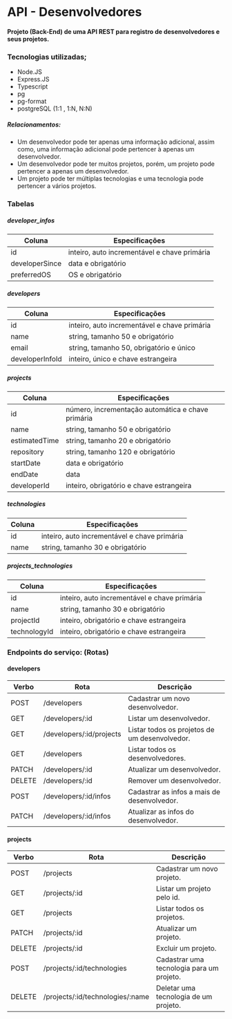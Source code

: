 # API - Desenvolvedores

#### Projeto (Back-End) de uma API REST para registro de desenvolvedores e seus projetos.

### Tecnologias utilizadas;

- Node.JS
- Express.JS
- Typescript
- pg
- pg-format
- postgreSQL (1:1 , 1:N, N:N)

##### Relacionamentos:

- Um desenvolvedor pode ter apenas uma informação adicional, assim como, uma informação adicional pode pertencer à apenas um desenvolvedor.
- Um desenvolvedor pode ter muitos projetos, porém, um projeto pode pertencer a apenas um desenvolvedor.
- Um projeto pode ter múltiplas tecnologias e uma tecnologia pode pertencer a vários projetos.

### Tabelas

##### developer_infos

| Coluna         | Especificações                               |
| -------------- | -------------------------------------------- |
| id             | inteiro, auto incrementável e chave primária |
| developerSince | data e obrigatório                           |
| preferredOS    | OS e obrigatório                             |

##### developers

| Coluna          | Especificações                               |
| --------------- | -------------------------------------------- |
| id              | inteiro, auto incrementável e chave primária |
| name            | string, tamanho 50 e obrigatório             |
| email           | string, tamanho 50, obrigatório e único      |
| developerInfoId | inteiro, único e chave estrangeira           |

##### projects

| Coluna        | Especificações                                    |
| ------------- | ------------------------------------------------- |
| id            | número, incrementação automática e chave primária |
| name          | string, tamanho 50 e obrigatório                  |
| estimatedTime | string, tamanho 20 e obrigatório                  |
| repository    | string, tamanho 120 e obrigatório                 |
| startDate     | data e obrigatório                                |
| endDate       | data                                              |
| developerId   | inteiro, obrigatório e chave estrangeira          |

##### technologies

| Coluna | Especificações                               |
| ------ | -------------------------------------------- |
| id     | inteiro, auto incrementável e chave primária |
| name   | string, tamanho 30 e obrigatório             |

##### projects_technologies

| Coluna       | Especificações                               |
| ------------ | -------------------------------------------- |
| id           | inteiro, auto incrementável e chave primária |
| name         | string, tamanho 30 e obrigatório             |
| projectId    | inteiro, obrigatório e chave estrangeira     |
| technologyId | inteiro, obrigatório e chave estrangeira     |

### Endpoints do serviço: (Rotas)

#### developers

| Verbo  | Rota                     | Descrição                                     |
| ------ | ------------------------ | --------------------------------------------- |
| POST   | /developers              | Cadastrar um novo desenvolvedor.              |
| GET    | /developers/:id          | Listar um desenvolvedor.                      |
| GET    | /developers/:id/projects | Listar todos os projetos de um desenvolvedor. |
| GET    | /developers              | Listar todos os desenvolvedores.              |
| PATCH  | /developers/:id          | Atualizar um desenvolvedor.                   |
| DELETE | /developers/:id          | Remover um desenvolvedor.                     |
| POST   | /developers/:id/infos    | Cadastrar as infos a mais de desenvolvedor.   |
| PATCH  | /developers/:id/infos    | Atualizar as infos do desenvolvedor.          |

#### projects

| Verbo  | Rota                             | Descrição                                 |
| ------ | -------------------------------- | ----------------------------------------- |
| POST   | /projects                        | Cadastrar um novo projeto.                |
| GET    | /projects/:id                    | Listar um projeto pelo id.                |
| GET    | /projects                        | Listar todos os projetos.                 |
| PATCH  | /projects/:id                    | Atualizar um projeto.                     |
| DELETE | /projects/:id                    | Excluir um projeto.                       |
| POST   | /projects/:id/technologies       | Cadastrar uma tecnologia para um projeto. |
| DELETE | /projects/:id/technologies/:name | Deletar uma tecnologia de um projeto.     |
